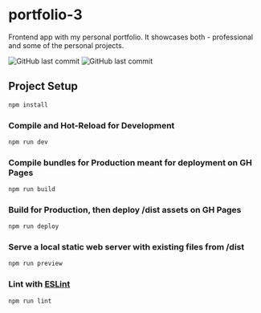 # portfolio-3

Frontend app with my personal portfolio. It showcases both - professional and some of the personal projects.

![GitHub last commit](https://img.shields.io/github/last-commit/tonypanczenko/portfolio-3?color=brightgreen)
![GitHub last commit](https://img.shields.io/github/last-commit/tonypanczenko/portfolio-3?color=brightgreen)

## Project Setup

```sh
npm install
```

### Compile and Hot-Reload for Development

```sh
npm run dev
```

### Compile bundles for Production meant for deployment on GH Pages

```sh
npm run build
```

### Build for Production, then deploy /dist assets on GH Pages

```sh
npm run deploy
```

### Serve a local static web server with existing files from /dist

```sh
npm run preview
```

### Lint with [ESLint](https://eslint.org/)

```sh
npm run lint
```
